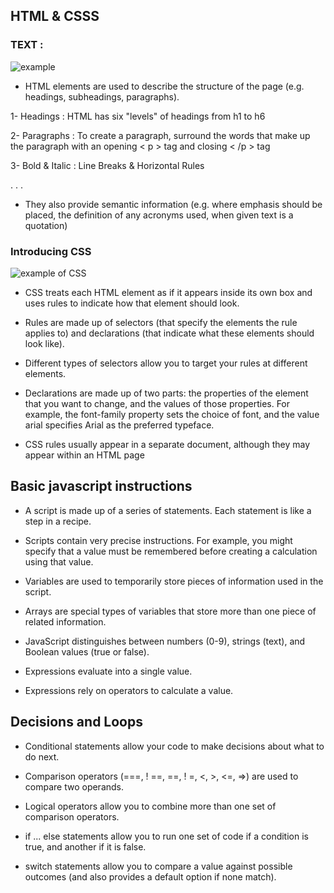 ## HTML & CSSS

### TEXT :

![example](http://image.slidesharecdn.com/html-151005210946-lva1-app6891/95/html-7-638.jpg?cb=1444079514)

* HTML elements are used to describe the structure of 
the page (e.g. headings, subheadings, paragraphs).

1- Headings :
HTML has six "levels" of 
headings from h1 to h6

2- Paragraphs : To create a paragraph, surround 
the words that make up the 
paragraph with an opening < p >
tag and closing < /p > tag

3- Bold & Italic : Line Breaks & 
Horizontal Rules

.
.
.

* They also provide semantic information (e.g. where 
emphasis should be placed, the definition of any 
acronyms used, when given text is a quotation)


### Introducing CSS

![example of CSS ](https://pressbooks.library.ryerson.ca/webdesign/wp-content/uploads/sites/25/2018/02/5.01_DW-W_Styles-1024x553.jpg)

* CSS treats each HTML element as if it appears inside 
its own box and uses rules to indicate how that 
element should look.

* Rules are made up of selectors (that specify the 
elements the rule applies to) and declarations (that 
indicate what these elements should look like).

* Different types of selectors allow you to target your 
rules at different elements.

* Declarations are made up of two parts: the properties 
of the element that you want to change, and the values 
of those properties. For example, the font-family 
property sets the choice of font, and the value arial 
specifies Arial as the preferred typeface.

* CSS rules usually appear in a separate document, 
although they may appear within an HTML page

## Basic javascript instructions

* A script is made up of a series of statements. Each 
statement is like a step in a recipe. 

* Scripts contain very precise instructions. For example, 
you might specify that a value must be remembered 
before creating a calculation using that value. 

* Variables are used to temporarily store pieces of 
information used in the script. 

* Arrays are special types of variables that store more 
than one piece of related information. 

* JavaScript distinguishes between numbers (0-9), 
strings (text), and Boolean values (true or false). 

* Expressions evaluate into a single value. 

* Expressions rely on operators to calculate a value. 

## Decisions and Loops

* Conditional statements allow your code to make 
decisions about what to do next. 

* Comparison operators (===, ! ==, ==, ! =, <, >, <=, =>) 
are used to compare two operands. 

* Logical operators allow you to combine more than one 
set of comparison operators. 

* if ... else statements allow you to run one set of code 
if a condition is true, and another if it is false. 

* switch statements allow you to compare a value 
against possible outcomes (and also provides a default 
option if none match).
